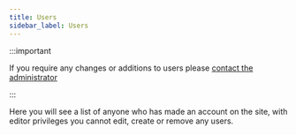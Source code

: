 ```yaml
---
title: Users
sidebar_label: Users
---
```


:::important

If you require any changes or additions to users please [contact the administrator](/getting-started#administrator-contact, 'admin contact')

:::

Here you will see a list of anyone who has made an account on the site, with editor privileges you cannot edit, create or remove any users.

